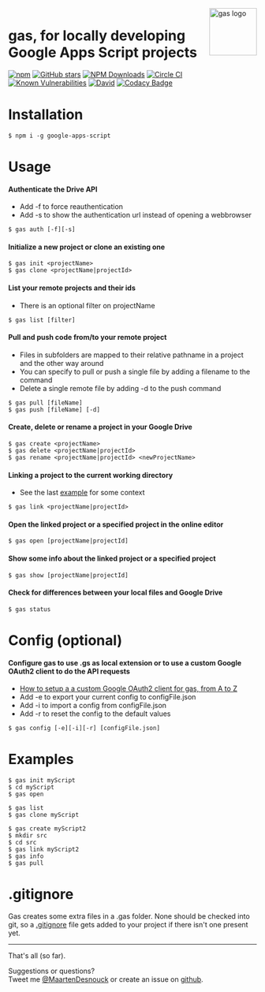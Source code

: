 <img src="./images/logo/gas-logo.png" alt="gas logo" title="gas" align="right" height="96" width="96"/>

# gas, for locally developing Google Apps Script projects

[![npm](https://img.shields.io/npm/v/google-apps-script.svg)](https://www.npmjs.com/package/google-apps-script)
[![GitHub stars](https://img.shields.io/github/stars/MaartenDesnouck/google-apps-script.svg?style=social&label=Star)](https://github.com/MaartenDesnouck/google-apps-script)
[![NPM Downloads](https://img.shields.io/npm/dt/google-apps-script.svg?style=flat)](https://www.npmjs.org/package/google-apps-script)
[![Circle CI](https://circleci.com/gh/MaartenDesnouck/google-apps-script.svg?style=shield)](https://circleci.com/gh/MaartenDesnouck/google-apps-script)
[![Known Vulnerabilities](https://snyk.io/test/npm/google-apps-script/badge.svg?style=flat)](https://snyk.io/test/npm/google-apps-script)
[![David](https://img.shields.io/david/MaartenDesnouck/google-apps-script.svg)](https://david-dm.org/MaartenDesnouck/google-apps-script)
[![Codacy Badge](https://api.codacy.com/project/badge/Grade/fe9e115d56ab4dada6c22c804d5f2db9)](https://www.codacy.com/app/MaartenDesnouck/google-apps-script/dashboard)

# Installation

```
$ npm i -g google-apps-script
```

# Usage

#### Authenticate the Drive API
 - Add -f to force reauthentication
 - Add -s to show the authentication url instead of opening a webbrowser

```
$ gas auth [-f][-s]
```

####  Initialize a new project or clone an existing one

```
$ gas init <projectName>
$ gas clone <projectName|projectId>
```

#### List your remote projects and their ids
- There is an optional filter on projectName

```
$ gas list [filter]
```

#### Pull and push code from/to your remote project
- Files in subfolders are mapped to their relative pathname in a project and the other way around
- You can specify to pull or push a single file by adding a filename to the command
- Delete a single remote file by adding -d to the push command

```
$ gas pull [fileName]
$ gas push [fileName] [-d]
```

#### Create, delete or rename a project in your Google Drive

```
$ gas create <projectName>
$ gas delete <projectName|projectId>
$ gas rename <projectName|projectId> <newProjectName>
```

#### Linking a project to the current working directory
- See the last [example](#examples) for some context

```
$ gas link <projectName|projectId>
```

#### Open the linked project or a specified project in the online editor

```
$ gas open [projectName|projectId]
```

#### Show some info about the linked project or a specified project

````
$ gas show [projectName|projectId]
````

#### Check for differences between your local files and Google Drive

````
$ gas status
````

# Config (optional)

#### Configure gas to use .gs as local extension or to use a custom Google OAuth2 client to do the API requests
- [How to setup a a custom Google OAuth2 client for gas, from A to Z](./README/how-to-setup-oauthclient.md)
- Add -e to export your current config to configFile.json
- Add -i to import a config from configFile.json
- Add -r to reset the config to the default values

```
$ gas config [-e][-i][-r] [configFile.json]
```

# Examples

```
$ gas init myScript
$ cd myScript
$ gas open
```

```
$ gas list
$ gas clone myScript
```

```
$ gas create myScript2
$ mkdir src
$ cd src
$ gas link myScript2
$ gas info
$ gas pull
```

# .gitignore

Gas creates some extra files in a .gas folder. None should be checked into git,
 so a  [.gitignore](https://github.com/MaartenDesnouck/google-apps-script/blob/master/gas.gitignore) file gets added to your project if there isn't one present yet.

<hr>
That's all (so far).

Suggestions or questions?<br>
Tweet me [@MaartenDesnouck](https://twitter.com/MaartenDesnouck) or create an issue on [github](https://github.com/MaartenDesnouck/google-apps-script/issues/new).
